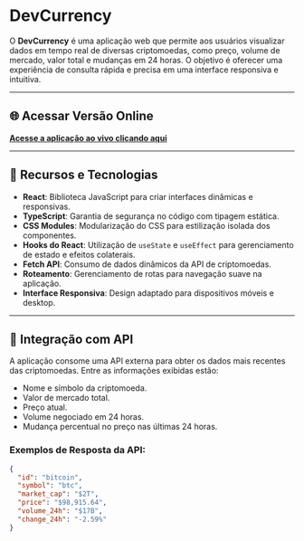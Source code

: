 # DevCurrency

O **DevCurrency** é uma aplicação web que permite aos usuários visualizar dados em tempo real de diversas criptomoedas, como preço, volume de mercado, valor total e mudanças em 24 horas. O objetivo é oferecer uma experiência de consulta rápida e precisa em uma interface responsiva e intuitiva.

---

## 🌐 Acessar Versão Online

**[Acesse a aplicação ao vivo clicando aqui](cripto-app.vercel.app)**

---

## 🚀 Recursos e Tecnologias

- **React**: Biblioteca JavaScript para criar interfaces dinâmicas e responsivas.
- **TypeScript**: Garantia de segurança no código com tipagem estática.
- **CSS Modules**: Modularização do CSS para estilização isolada dos componentes.
- **Hooks do React**: Utilização de `useState` e `useEffect` para gerenciamento de estado e efeitos colaterais.
- **Fetch API**: Consumo de dados dinâmicos da API de criptomoedas.
- **Roteamento**: Gerenciamento de rotas para navegação suave na aplicação.
- **Interface Responsiva**: Design adaptado para dispositivos móveis e desktop.

---

## 🔗 Integração com API

A aplicação consome uma API externa para obter os dados mais recentes das criptomoedas. Entre as informações exibidas estão:

- Nome e símbolo da criptomoeda.
- Valor de mercado total.
- Preço atual.
- Volume negociado em 24 horas.
- Mudança percentual no preço nas últimas 24 horas.

### Exemplos de Resposta da API:

```json
{
  "id": "bitcoin",
  "symbol": "btc",
  "market_cap": "$2T",
  "price": "$98,915.64",
  "volume_24h": "$17B",
  "change_24h": "-2.59%"
}

